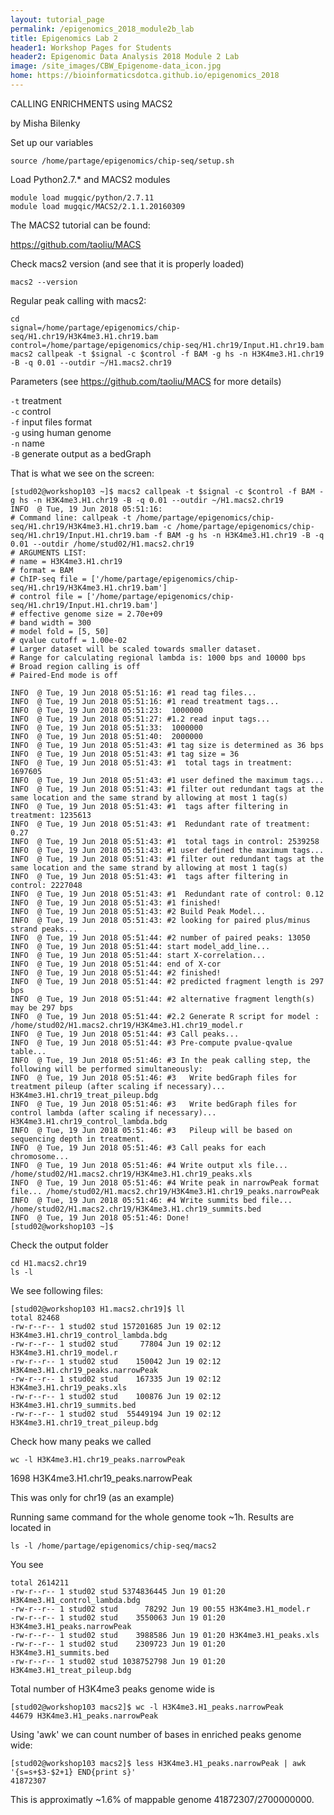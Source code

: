 ```yaml
---
layout: tutorial_page
permalink: /epigenomics_2018_module2b_lab
title: Epigenomics Lab 2
header1: Workshop Pages for Students
header2: Epigenomic Data Analysis 2018 Module 2 Lab
image: /site_images/CBW_Epigenome-data_icon.jpg
home: https://bioinformaticsdotca.github.io/epigenomics_2018
---
```



CALLING ENRICHMENTS using MACS2

by Misha Bilenky

Set up our variables  
```
source /home/partage/epigenomics/chip-seq/setup.sh
```
Load Python2.7.* and MACS2 modules  
```
module load mugqic/python/2.7.11
module load mugqic/MACS2/2.1.1.20160309
```
The MACS2 tutorial can be found:  

https://github.com/taoliu/MACS  

Check macs2 version (and see that it is properly loaded)  
```
macs2 --version
```


Regular peak calling with macs2:  
```
cd
signal=/home/partage/epigenomics/chip-seq/H1.chr19/H3K4me3.H1.chr19.bam
control=/home/partage/epigenomics/chip-seq/H1.chr19/Input.H1.chr19.bam
macs2 callpeak -t $signal -c $control -f BAM -g hs -n H3K4me3.H1.chr19 -B -q 0.01 --outdir ~/H1.macs2.chr19 
```
Parameters (see https://github.com/taoliu/MACS for more details)  

`-t` treatment  
`-c` control  
`-f` input files format  
`-g`  using human genome  
`-n` name  
`-B` generate output as a bedGraph  
  
  
 That is what we see on the screen:  
 ```
[stud02@workshop103 ~]$ macs2 callpeak -t $signal -c $control -f BAM -g hs -n H3K4me3.H1.chr19 -B -q 0.01 --outdir ~/H1.macs2.chr19 
INFO  @ Tue, 19 Jun 2018 05:51:16: 
# Command line: callpeak -t /home/partage/epigenomics/chip-seq/H1.chr19/H3K4me3.H1.chr19.bam -c /home/partage/epigenomics/chip-seq/H1.chr19/Input.H1.chr19.bam -f BAM -g hs -n H3K4me3.H1.chr19 -B -q 0.01 --outdir /home/stud02/H1.macs2.chr19
# ARGUMENTS LIST:
# name = H3K4me3.H1.chr19
# format = BAM
# ChIP-seq file = ['/home/partage/epigenomics/chip-seq/H1.chr19/H3K4me3.H1.chr19.bam']
# control file = ['/home/partage/epigenomics/chip-seq/H1.chr19/Input.H1.chr19.bam']
# effective genome size = 2.70e+09
# band width = 300
# model fold = [5, 50]
# qvalue cutoff = 1.00e-02
# Larger dataset will be scaled towards smaller dataset.
# Range for calculating regional lambda is: 1000 bps and 10000 bps
# Broad region calling is off
# Paired-End mode is off
 
INFO  @ Tue, 19 Jun 2018 05:51:16: #1 read tag files... 
INFO  @ Tue, 19 Jun 2018 05:51:16: #1 read treatment tags... 
INFO  @ Tue, 19 Jun 2018 05:51:23:  1000000 
INFO  @ Tue, 19 Jun 2018 05:51:27: #1.2 read input tags... 
INFO  @ Tue, 19 Jun 2018 05:51:33:  1000000 
INFO  @ Tue, 19 Jun 2018 05:51:40:  2000000 
INFO  @ Tue, 19 Jun 2018 05:51:43: #1 tag size is determined as 36 bps 
INFO  @ Tue, 19 Jun 2018 05:51:43: #1 tag size = 36 
INFO  @ Tue, 19 Jun 2018 05:51:43: #1  total tags in treatment: 1697605 
INFO  @ Tue, 19 Jun 2018 05:51:43: #1 user defined the maximum tags... 
INFO  @ Tue, 19 Jun 2018 05:51:43: #1 filter out redundant tags at the same location and the same strand by allowing at most 1 tag(s) 
INFO  @ Tue, 19 Jun 2018 05:51:43: #1  tags after filtering in treatment: 1235613 
INFO  @ Tue, 19 Jun 2018 05:51:43: #1  Redundant rate of treatment: 0.27 
INFO  @ Tue, 19 Jun 2018 05:51:43: #1  total tags in control: 2539258 
INFO  @ Tue, 19 Jun 2018 05:51:43: #1 user defined the maximum tags... 
INFO  @ Tue, 19 Jun 2018 05:51:43: #1 filter out redundant tags at the same location and the same strand by allowing at most 1 tag(s) 
INFO  @ Tue, 19 Jun 2018 05:51:43: #1  tags after filtering in control: 2227048 
INFO  @ Tue, 19 Jun 2018 05:51:43: #1  Redundant rate of control: 0.12 
INFO  @ Tue, 19 Jun 2018 05:51:43: #1 finished! 
INFO  @ Tue, 19 Jun 2018 05:51:43: #2 Build Peak Model... 
INFO  @ Tue, 19 Jun 2018 05:51:43: #2 looking for paired plus/minus strand peaks... 
INFO  @ Tue, 19 Jun 2018 05:51:44: #2 number of paired peaks: 13050 
INFO  @ Tue, 19 Jun 2018 05:51:44: start model_add_line... 
INFO  @ Tue, 19 Jun 2018 05:51:44: start X-correlation... 
INFO  @ Tue, 19 Jun 2018 05:51:44: end of X-cor 
INFO  @ Tue, 19 Jun 2018 05:51:44: #2 finished! 
INFO  @ Tue, 19 Jun 2018 05:51:44: #2 predicted fragment length is 297 bps 
INFO  @ Tue, 19 Jun 2018 05:51:44: #2 alternative fragment length(s) may be 297 bps 
INFO  @ Tue, 19 Jun 2018 05:51:44: #2.2 Generate R script for model : /home/stud02/H1.macs2.chr19/H3K4me3.H1.chr19_model.r 
INFO  @ Tue, 19 Jun 2018 05:51:44: #3 Call peaks... 
INFO  @ Tue, 19 Jun 2018 05:51:44: #3 Pre-compute pvalue-qvalue table... 
INFO  @ Tue, 19 Jun 2018 05:51:46: #3 In the peak calling step, the following will be performed simultaneously: 
INFO  @ Tue, 19 Jun 2018 05:51:46: #3   Write bedGraph files for treatment pileup (after scaling if necessary)... H3K4me3.H1.chr19_treat_pileup.bdg 
INFO  @ Tue, 19 Jun 2018 05:51:46: #3   Write bedGraph files for control lambda (after scaling if necessary)... H3K4me3.H1.chr19_control_lambda.bdg 
INFO  @ Tue, 19 Jun 2018 05:51:46: #3   Pileup will be based on sequencing depth in treatment. 
INFO  @ Tue, 19 Jun 2018 05:51:46: #3 Call peaks for each chromosome... 
INFO  @ Tue, 19 Jun 2018 05:51:46: #4 Write output xls file... /home/stud02/H1.macs2.chr19/H3K4me3.H1.chr19_peaks.xls 
INFO  @ Tue, 19 Jun 2018 05:51:46: #4 Write peak in narrowPeak format file... /home/stud02/H1.macs2.chr19/H3K4me3.H1.chr19_peaks.narrowPeak 
INFO  @ Tue, 19 Jun 2018 05:51:46: #4 Write summits bed file... /home/stud02/H1.macs2.chr19/H3K4me3.H1.chr19_summits.bed 
INFO  @ Tue, 19 Jun 2018 05:51:46: Done! 
[stud02@workshop103 ~]$ 
 ```
 
Check the output folder  
```
cd H1.macs2.chr19
ls -l
```
We see following files:  
```
[stud02@workshop103 H1.macs2.chr19]$ ll
total 82468
-rw-r--r-- 1 stud02 stud 157201685 Jun 19 02:12 H3K4me3.H1.chr19_control_lambda.bdg
-rw-r--r-- 1 stud02 stud     77804 Jun 19 02:12 H3K4me3.H1.chr19_model.r
-rw-r--r-- 1 stud02 stud    150042 Jun 19 02:12 H3K4me3.H1.chr19_peaks.narrowPeak
-rw-r--r-- 1 stud02 stud    167335 Jun 19 02:12 H3K4me3.H1.chr19_peaks.xls
-rw-r--r-- 1 stud02 stud    100876 Jun 19 02:12 H3K4me3.H1.chr19_summits.bed
-rw-r--r-- 1 stud02 stud  55449194 Jun 19 02:12 H3K4me3.H1.chr19_treat_pileup.bdg
```
Check how many peaks we called  
```
wc -l H3K4me3.H1.chr19_peaks.narrowPeak
```
1698 H3K4me3.H1.chr19_peaks.narrowPeak  

This was only for chr19 (as an example)  

Running same command for the whole genome took ~1h. Results are located in   
```
ls -l /home/partage/epigenomics/chip-seq/macs2
```  
You see  
```
total 2614211
-rw-r--r-- 1 stud02 stud 5374836445 Jun 19 01:20 H3K4me3.H1_control_lambda.bdg
-rw-r--r-- 1 stud02 stud      78292 Jun 19 00:55 H3K4me3.H1_model.r
-rw-r--r-- 1 stud02 stud    3550063 Jun 19 01:20 H3K4me3.H1_peaks.narrowPeak
-rw-r--r-- 1 stud02 stud    3988586 Jun 19 01:20 H3K4me3.H1_peaks.xls
-rw-r--r-- 1 stud02 stud    2309723 Jun 19 01:20 H3K4me3.H1_summits.bed
-rw-r--r-- 1 stud02 stud 1038752798 Jun 19 01:20 H3K4me3.H1_treat_pileup.bdg
```
Total number of H3K4me3 peaks genome wide is  
```
[stud02@workshop103 macs2]$ wc -l H3K4me3.H1_peaks.narrowPeak 
44679 H3K4me3.H1_peaks.narrowPeak
```

Using 'awk' we can count number of bases in enriched peaks genome wide:  
```
[stud02@workshop103 macs2]$ less H3K4me3.H1_peaks.narrowPeak | awk '{s=s+$3-$2+1} END{print s}'
41872307
```
This is approximatly ~1.6% of mappable genome 41872307/2700000000.  


